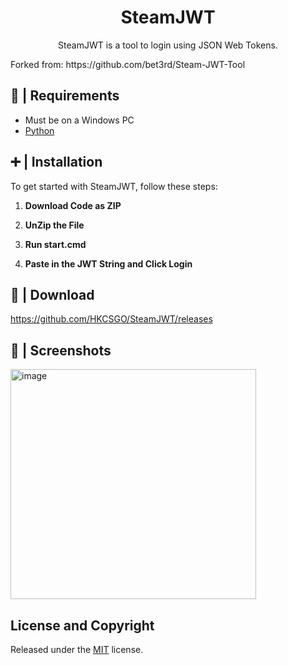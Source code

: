 <h1 align="center">SteamJWT</h1>

<p align="center">
    SteamJWT is a tool to login using JSON Web Tokens. 
</p>
<p>
    Forked from: https://github.com/bet3rd/Steam-JWT-Tool
</p>

## 📖 | Requirements

- Must be on a Windows PC
- [Python](https://www.python.org/downloads/)

## ➕ | Installation

To get started with SteamJWT, follow these steps:

1. **Download Code as ZIP**

2. **UnZip the File**

3. **Run start.cmd**

4. **Paste in the JWT String and Click Login**

## 🔻 | Download
https://github.com/HKCSGO/SteamJWT/releases

## 📸 | Screenshots

<img width="393" height="368" alt="image" src="https://github.com/user-attachments/assets/0c5f0a33-b05a-4fce-91a5-f0d1d9e58fd1" />

## License and Copyright
Released under the [MIT](https://mit-license.org/) license.
